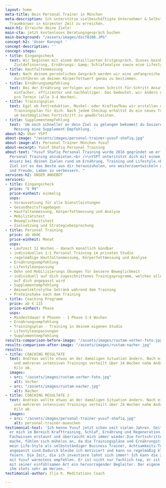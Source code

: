 ```yaml
---
layout: home
meta-title: Dein Personal Trainer in München
meta-description: Ich unterstütze vielbeschäftigte Unternehmer & Selbstständige Ihren
  Traumkörper in kürzester Zeit zu erreichen.
main-h1: Erreiche deine Ziele!
main-cta: jetzt kostenloses Beratungsgespräch buchen
main-background: "/assets/images/dscf8106.JPG"
concept-h2: 'Unser Konzept '
concept-description: ''
concept-steps:
- title: Eingangscheck
  text: Wir beginnen mit einem detaillierten Erstgespräch. Dieses beinhaltet eine
    Zieldefinierung, Ernährungs- &amp; Schlafanalyse sowie eine Lifestyle-Optimierung.
- title: Hautfaltenmessung
  text: Nach deinem persönlichen Gespräch werden wir eine umfangreiche YPSI Hautfaltenmessung
    durchführen um deinen Körperfettwert genau zu bestimmen.
- title: Ernährungsempfehlung
  text: Bei der Ernährung verfolgen wir einen Schritt-für-Schritt Ansatz. Dies ist
    einfacher, effizienter und nachhaltiger. Das bedeutet, wir ändern eine Mahlzeit
    pro Termin (alle 3-4 Wochen).
- title: Trainingsplan
  text: Egal ob Fettreduktion, Muskel- oder Kraftaufbau wir erstellen den passenden
    Trainingsplan für dich. Nach jedem Checkup erhältst du ein neues Trainingsprogramm
    um bestmöglichen Fortschritt zu gewährleisten.
- title: Supplementempfehlung
  text: 'Um noch schneller an dein Ziel zu gelangen bekommst du basierend auf deiner
    Messung eine Supplement-Empfehlung. '
about-h2: Über YSPT
about-image: "/assets/images/personal-trainer-yusuf-shafiq.jpg"
about-image-alt: Personal Trainer München Yusuf
about-excerpt: Yusuf Shafiq Personal Training
about-text: "Yusuf Shafiq Personal Training wurde 2016 gegründet um erfolgsorientiertes
  Personal Training anzubieten.<br />\nYSPT unterstützt dich mit einem ganzheitlichen
  Ansatz bei deinen Zielen rund um Ernährung, Training und Lifestyle.<br />\nUnser
  Ziel ist es das Beste aus dir herauszuholen, uns weiterzuentwickeln und mit Spaß
  und Freude, Leben zu verbessern. "
services-h2: UNSER ANGEBOT
services:
- title: Eingangscheck
  price: "€ 99"
  price-einheit: einmalig
  usps:
  - Voraussetzung für alle Dienstleistungen
  - Gesundheitsfragebogen
  - Hautfaltenmessung, Körperfettmessung und Analyse
  - Mobilitätstest
  - Beweglichkeitstest
  - Zielsetzung und Strategiebesprechung
- title: Personal Training
  price: ab 460€
  price-einheit: Monat
  usps:
  - Laufzeit 12 Wochen - danach monatlich kündbar
  - individuelles 1:1 Personal Training im privaten Studio
  - regelmäßige Hautfaltenmessung, Körperfettmessung und Analyse
  - Ernährungsempfehlung
  - Lifestyleanpassung
  - Dehn und Mobilisierungs Übungen für bessere Beweglichkeit
  - individuell auf dich zugeschnittenes Trainigsprogramm, welches alle 3-4 Wochen
    auf dich angepasst wird
  - Supplementempfehlung
  - Aminoelektrolythe Getränk während dem Training
  - Proteinshake nach dem Training
- title: Coaching Programm
  price: ab € 115
  price-einheit: Phase
  usps:
  - Mindestdauer 6 Phasen - 1 Phase 3-4 Wochen
  - Ernährungsempfehlung
  - Trainingsplan - Training in deinem eigenen Studio
  - Lifestyleanpassungen
  - Supplementempfehlung
results-comparison-before-image: "/assets/images/rustam-vorher-foto.jpg"
results-comparison-after-image: "/assets/images/rustam-nacher.jpg"
results:
- title: COACHING RESULTATE
  text: Andreas wollte etwas an der damaligen Situation ändern. Nach einem Erstgespräch
    und mehreren intensiven Trainings verteilt über 24 Wochen nahm Andreas fast 30
    Kilo ab.
  images:
  - src: "/assets/images/rustam-vorher-foto.jpg"
    alt: Vorher
  - src: "/assets/images/rustam-nacher.jpg"
    alt: Nacher
- title: COACHING RESULTATE 2
  text: Andreas wollte etwas an der damaligen Situation ändern. Nach einem Erstgespräch
    und mehreren intensiven Trainings verteilt über 24 Wochen nahm Andreas fast 30
    Kilo ab.
  images:
  - src: "/assets/images/personal-trainer-yusuf-shafiq.jpg"
    alt: personal-trainer-muenchen
testimonial-text: 'Ich kenne Yusuf jetzt schon seit vielen Jahren. Seit 2020 begleitet
  er mich im Bereich Krafttraining, Schlaf, Ernährung und Regeneration. Sein außergewöhnliches
  Fachwissen erstaunt und überrascht mich immer wieder.Die Fortschritte, die ich stetig
  mache, fühlen sich mühelos an, da die Trainingspläne und Ernährungstipps exakt auf
  mein Life-Style als selbstständiger Business Trainer, Achtsamkeits-Trainer und Meditations-Coach
  angepasst sind.Dadurch bleibe ich motiviert und kann so regelmäßig kleine Erfolge
  feiern. Die Zeit, die ich investiere lohnt sich immer! Ich kann die Zusammenarbeit
  mit Yusuf wärmstens empfehlen. Er ist nicht nur fachlich top, er ist auch menschlich
  mit seiner einfühlsamen Art ein hervorragender Begleiter. Der eigene Erfolg liegt
  ihm stets sehr am Herzen. '
testimonial-author: Ilja K. Meditations Coach

---
```

